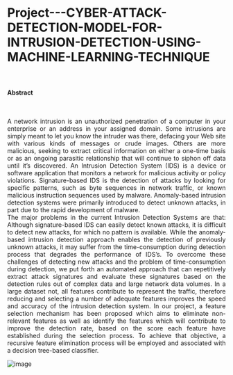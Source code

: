 # Project---CYBER-ATTACK-DETECTION-MODEL-FOR-INTRUSION-DETECTION-USING-MACHINE-LEARNING-TECHNIQUE
<br>

#### Abstract
<br>

<p align="justify">
A network intrusion is an unauthorized penetration of a computer in your enterprise or an address in your assigned domain. Some intrusions are simply meant to let you know the intruder was there, defacing your Web site with various kinds of messages or crude images. Others are more malicious, seeking to extract critical information on either a one-time basis or as an ongoing parasitic relationship that will continue to siphon off data until it’s discovered. An Intrusion Detection System (IDS) is a device or software application that monitors a network for malicious activity or policy violations. Signature-based IDS is the detection of attacks by looking for specific patterns, such as byte sequences in network traffic, or known malicious instruction sequences used by malware. Anomaly-based intrusion detection systems were primarily introduced to detect unknown attacks, in part due to the rapid development of malware. <br>
The major problems in the current Intrusion Detection Systems are that: Although signature-based IDS can easily detect known attacks, it is difficult to detect new attacks, for which no pattern is available. While the anomaly-based intrusion detection approach enables the detection of previously unknown attacks, it may suffer from the time-consumption during detection process that degrades the performance of IDS’s.
To overcome these challenges of detecting new attacks and the problem of time-consumption during detection, we put forth an automated approach that can repetitively extract attack signatures and evaluate these signatures based on the detection rules out of complex data and large network data volumes. In a large dataset not, all features contribute to represent the traffic, therefore reducing and selecting a number of adequate features improves the speed and accuracy of the intrusion detection system. In our project, a feature selection mechanism has been proposed which aims to eliminate non-relevant features as well as identify the features which will contribute to improve the detection rate, based on the score each feature have established during the selection process. To achieve that objective, a recursive feature elimination process will be employed and associated with a decision tree-based classifier. <br> </p>

![image](https://github.com/VudhanthiNeeraja/Project---CYBER-ATTACK-DETECTION-MODEL-FOR-INTRUSION-DETECTION-USING-MACHINE-LEARNING-TECHNIQUE/assets/63281063/313d95f5-9e17-4acb-b929-3ebf34feeb9f)
